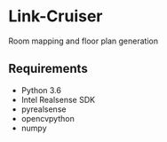 # Link-Cruiser
Room mapping and floor plan generation

## Requirements
* Python 3.6
* Intel Realsense SDK
* pyrealsense
* opencvpython
* numpy